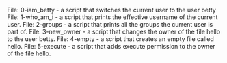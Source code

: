 File: 0-iam_betty - a script that switches the current user to the user betty
File: 1-who_am_i - a script that prints the effective username of the current user.
File: 2-groups - a script that prints all the groups the current user is part of.
File: 3-new_owner - a script that changes the owner of the file hello to the user betty.
File: 4-empty - a script that creates an empty file called hello.
File: 5-execute - a script that adds execute permission to the owner of the file hello.
